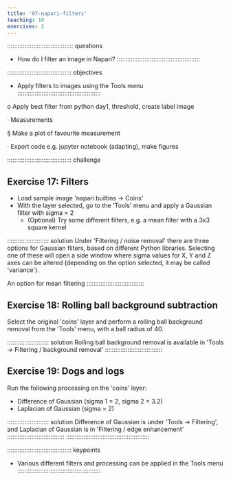 ```yaml
---
title: '07-napari-filters'
teaching: 10
exercises: 2
---
```


:::::::::::::::::::::::::::::::::::::: questions 
- How do I filter an image in Napari? 
::::::::::::::::::::::::::::::::::::::::::::::::

::::::::::::::::::::::::::::::::::::: objectives
- Apply filters to images using the Tools menu
::::::::::::::::::::::::::::::::::::::::::::::::

o Apply best filter from python day1, threshold, create label image

· Measurements

§ Make a plot of favourite measurement

· Export code e.g. jupyter notebook (adapting), make figures


::::::::::::::::::::::::::::::::::::: challenge 

## Exercise 17: Filters

- Load sample image 'napari builtins -> Coins'
- With the layer selected, go to the 'Tools' menu and apply a Gaussian filter
  with sigma = 2
  - (Optional) Try some different filters, e.g. a mean filter with a 3x3 square kernel

:::::::::::::::::::::::: solution
Under 'Filtering / noise removal' there are three options for Gaussian filters,
based on different Python libraries. Selecting one of these will open a side window
where sigma values for X, Y and Z axes can be altered (depending on the option selected,
it may be called 'variance').

An option for mean filtering 
:::::::::::::::::::::::::::::::::

## Exercise 18: Rolling ball background subtraction

Select the original 'coins' layer and perform a rolling ball background
removal from the 'Tools' menu, with a ball radius of 40.

:::::::::::::::::::::::: solution 
Rolling ball background removal is available in 'Tools -> Filtering / background removal'
:::::::::::::::::::::::::::::::::

## Exercise 19: Dogs and logs

Run the following processing on the 'coins' layer:

- Difference of Gaussian (sigma 1 = 2, sigma 2 = 3.2)
- Laplacian of Gaussian (sigma = 2)

:::::::::::::::::::::::: solution 
Difference of Gaussian is under 'Tools -> Filtering', and Laplacian
of Gaussian is in 'Filtering / edge enhancement'
:::::::::::::::::::::::::::::::::
::::::::::::::::::::::::::::::::::::::::::::::::

::::::::::::::::::::::::::::::::::::: keypoints 
- Various different filters and processing can be applied in the Tools menu
::::::::::::::::::::::::::::::::::::::::::::::::
